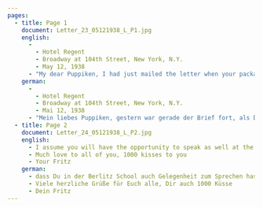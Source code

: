 ```yaml
---
pages:
  - title: Page 1
    document: Letter_23_05121938_L_P1.jpg
    english:
      - 
        - Hotel Regent
        - Broadway at 104th Street, New York, N.Y.
        - May 12, 1938
      - "My dear Puppiken, I had just mailed the letter when your package arrived yesterday. Thank you for the wonderful chocolate (you can’t get this quality here). I paid 15 cents. So it is worth it for good chocolate. Nevertheless, I would like to ask you not to send anything else. – Thank you for the wrist band as well. Unfortunately, it is missing a clasp. I think I can use the one from my old wrist band. I would like to add a few things to my letter from yesterday that I forgot, but that you are certainly waiting for. After looking around a bit, you probably shouldn’t try to plan for an apprenticeship. So just keep working at the office as long as you can. But like I said, you will have to devote every minute to learning English. And everything is important: grammar as well as writing and reading. Read out loud every day and write a little."
    german:
      - 
        - Hotel Regent
        - Broadway at 104th Street, New York, N.Y.
        - Mai 12, 1938
      - "Mein liebes Puppiken, gestern war gerade der Brief fort, als Dein Päckchen ankam. Ich danke Dir für die schöne Schokolade (so gute gibt’s hier nicht). Bezahlt habe ich 15 Cent. Es lohnt sich also in Anbetracht der guten Schok. Trotzdem möchte ich Dich bitten, nichts mehr zu senden. – Vielen Dank auch für das Armband. Leider fehlt daran eine Befestigungsklammer. Ich denke, dass ich diese von meinem alten Armband nehmen kann. Meinem gestrigen Brief möchte ich noch einiges nachtragen, was ich vergessen habe, worauf Du aber sicher wartest. Nachdem ich mich ein bißchen umgesehen habe, rate ich Dir, vorläufig keinerlei Ausbildung ins Auge zu fassen. Du kannst also ruhig im Geschäft weiterarbeiten, so lange es geht. Nur mußt Du, wie ich Dir schon sagte, jede Minute dazu verwenden, Englisch zu lernen. Alles ist dabei wichtig: Grammatik sowohl wie schreiben und lesen. Jeden Tag laut lesen und ein bißchen schreiben. Ich denke,"
  - title: Page 2
    document: Letter_24_05121938_L_P2.jpg
    english:
      - I assume you will have the opportunity to speak as well at the Berlitz School. Don’t be afraid to make mistakes. When I give you the go-ahead, you will have to learn about running a household. How long will you need for that? I’m sure [your] mother will know. Have you been in touch with the lady who lives in the Waldstrasse regarding this matter? If not, please do. I took the first step for getting the affidavit 8 days ago, and I received a registration number today. That was quick. Let’s see what happens now. That’s all I wanted to say today. If you want to know anything else, just ask.
      - Much love to all of you, 1000 kisses to you
      - Your Fritz
    german:
      - dass Du in der Berlitz School auch Gelegenheit zum Sprechen hast. Sei bloß nicht so ängstlich, was verkehrt zu machen. Zu einem Zeitpunkt, den ich Dir sagen werde, mußt Du Dich dann gut im Haushalt ausbilden. Wie lange brauchst Du dazu? Mutter weiß das sicherlich. Hast Du Dich mit der Dame, die in der Waldstraße wohnt, deswegen mal in Verbindung gesetzt? Wenn nicht, tue es. Ich habe vo 8 Tagen bereits den ersten Schritt für das Affidavit unternommen, habe auch heute schon eine Registrierungsnummer erhalten. Das ging schnell. Mal sehen, wie es weiter wird. Das wäre es wohl für heute, was ich Dir noch sagen wollte. Wenn Du irgend etwas wissen willst, frage.
      - Viele herzliche Grüße für Euch alle, Dir auch 1000 Küsse
      - Dein Fritz
---
```

  